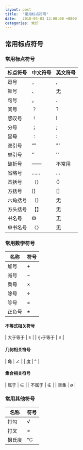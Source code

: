 ```yaml
---
layout: post
title:  "常用标点符号"
date:   2018-04-03 12:00:00 +0800
categories: 常识
---
```


## 常用标点符号

### 常用标点符号

| 标点符号 | 中文符号 | 英文符号 |
|----------|----------|----------|
| 逗号     | ，       | ,        |
| 顿号     | 、       | 无       |
| 句号     | 。       | .        |
| 问号     | ？       | ?        |
| 感叹号   | ！       | !        |
| 分号     | ；       | ;        |
| 冒号     | ：       | :        |
| 双引号   | “”       | ""       |
| 单引号   | ‘’       | ''       |
| 破折号   | ——       | 不常用   |
| 省略号   | ……     | ...      |
| 圆括号   | （）     | ()       |
| 方括号   | []       | []       |
| 六角括号 | 〔〕     | 无       |
| 方头括号 | 【】     | 无       |
| 书名号   | 《》     | 无       |
| 单书名号 | 〈〉     | 无       |

### 常用数学符号

| 名称     | 符号 |
|----------|------|
| 加号     | +    |
| 减号     | −    |
| 乘号     | ×    |
| 除号     | ÷    |
| 等号     | =    |
| 正负号   | ±    |

#### 不等式相关符号

| 大于等于 | ≥    |
| 小于等于 | ≤    |

#### 几何相关符号

| 角       | ∠    |
| 度       | °    |

#### 集合相关符号

| 属于     | ∈    |
| 不属于   | ∉    |
| 空集     | ∅    |

### 常用其他符号

| 名称   | 符号 |
|--------|------|
| 打勾   | √    |
| 打叉   | ×    |
| 摄氏度 | ℃   |
